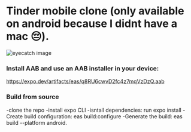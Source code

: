 
# Tinder mobile clone (only available on android because I didnt have a mac 😔).
![eyecatch image](https://firebasestorage.googleapis.com/v0/b/bettertinder-4ff52.appspot.com/o/easytinder_eyecatch.png?alt=media&token=e1720f8f-f67e-4e63-a08f-66890714cfba)
### Install AAB and use an AAB installer in your device: 
https://expo.dev/artifacts/eas/q8RU6cwvD2fc4z7mqVzDzQ.aab
### Build from source
-clone the repo
-install expo CLI
-isntall dependencies: run expo install
-Create build configuration: eas build:configure
-Generate the build: eas build --platform android.
